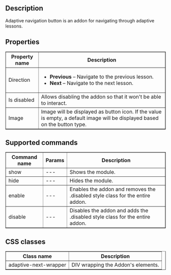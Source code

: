 ## Description
Adaptive navigation button is an addon for navigating through adaptive lessons.

## Properties

<table border='1'>
    <tr>
        <th>Property name</th>
        <th>Description</th>
    </tr>
    <tr>
        <td>Direction</td>
        <td>
            <ul>
            <li><b>Previous</b> &ndash; Navigate to the previous lesson.</li>
            <li><b>Next</b> &ndash; Navigate to the next lesson.</li>
            </ul>
        </td>
    </tr>
    <tr>
        <td>Is disabled</td>
        <td>Allows disabling the addon so that it won't be able to interact.</td>
    </tr>
    <tr>
        <td>Image</td>
        <td>Image will be displayed as button icon. If the value is empty, a default image will be displayed based on the button type.</td>
    </tr>
</table>

## Supported commands

<table border='1'>
    <tr>
        <th>Command name</th>
        <th>Params</th>
        <th>Description</th> 
    </tr>
    <tr>
        <td>show</td>
        <td>---</td>
        <td>Shows the module.</td> 
    </tr>
    <tr>
        <td>hide</td>
        <td>---</td>
        <td>Hides the module.</td> 
    </tr>
    <tr>
        <td>enable</td>
        <td>---</td>
        <td>Enables the addon and removes the .disabled style class for the entire addon.</td> 
    </tr>
    <tr>
        <td>disable</td>
        <td>---</td>
        <td>Disables the addon and adds the .disabled style class for the entire addon.</td> 
    </tr>
</table>

## CSS classes

<table border='1'>
<tbody>
    <tr>
        <th>Class name</th>
        <th>Description</th> 
    </tr>
    <tr>
        <td>adaptive-next-wrapper</td>
        <td>DIV wrapping the Addon's elements.</td> 
    </tr>
</tbody>
</table>
